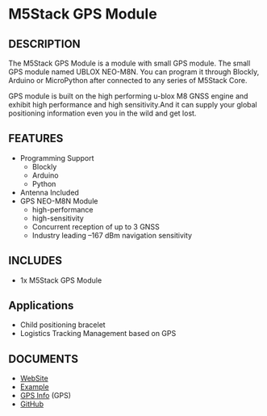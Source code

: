 # M5Stack GPS Module

## DESCRIPTION

The M5Stack GPS Module is a module with small GPS module. The small GPS module named UBLOX NEO-M8N. You can program it through Blockly, Arduino or MicroPython after connected to any series of M5Stack Core.

GPS module is built on the high performing u-blox M8 GNSS engine and exhibit high performance and high sensitivity.And it can supply your global positioning information even you in the wild and get lost.

## FEATURES

- Programming Support
   + Blockly
   + Arduino
   + Python
- Antenna Included
- GPS NEO-M8N Module 
  + high-performance
  + high-sensitivity
  + Concurrent reception of up to 3 GNSS
  + Industry leading –167 dBm navigation sensitivity


## INCLUDES

- 1x M5Stack GPS Module

## Applications

- Child positioning bracelet 
- Logistics Tracking Management based on GPS 

## DOCUMENTS

- [WebSite](https://m5stack.com)
- [Example](https://github.com/m5stack/M5Stack/tree/master/examples/Modules/GPS)
- [GPS Info](https://www.u-blox.com/zh/product/neo-m8-series) (GPS)
- [GitHub](https://github.com/m5stack/M5Stack)

